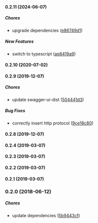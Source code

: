 #### 0.2.11 (2024-06-07)

##### Chores

*  upgrade dependencies ([e86749d1](https://github.com/fatihky/swagger-viewer/commit/e86749d1673f8d4070ee6015d3e487751a2c7b28))

##### New Features

*  switch to typescript ([ae8419a9](https://github.com/fatihky/swagger-viewer/commit/ae8419a91b9c2bf677c6aa6cbb99a3d811267aee))

#### 0.2.10 (2020-07-02)

#### 0.2.9 (2019-12-07)

##### Chores

*  update swagger-ui-dist ([504441d3](https://github.com/fatihky/swagger-viewer/commit/504441d3e294016ea4384331432e623c3871a75a))

##### Bug Fixes

*  correctly insert http protocol ([9ce18c80](https://github.com/fatihky/swagger-viewer/commit/9ce18c809d360ee1b015cfd267889596d8bd8082))

#### 0.2.8 (2019-12-07)

#### 0.2.4 (2019-03-07)

#### 0.2.3 (2019-03-07)

#### 0.2.2 (2019-03-07)

#### 0.2.1 (2019-03-07)

### 0.2.0 (2018-06-12)

##### Chores

*  update dependencies ([5b9443cf](https://github.com/fatihky/swagger-viewer/commit/5b9443cffcafe272e66849ee5ae6670ceb53a377))

